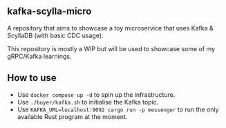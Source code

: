 ## kafka-scylla-micro
A repository that aims to showcase a toy microservice that uses Kafka & ScyllaDB (with basic CDC usage).

This repository is mostly a WIP but will be used to showcase some of my gRPC/Kafka learnings. 

## How to use
- Use `docker compose up -d` to spin up the infrastructure.
- Use `./buyer/kafka.sh` to initialise the Kafka topic.
- Use `KAFKA_URL=localhost:9092 cargo run -p messenger` to run the only available Rust program at the moment.
